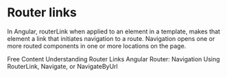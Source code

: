 # Router links

In Angular, routerLink when applied to an element in a template, makes that element a link that initiates navigation to a route. Navigation opens one or more routed components in one or more <router-outlet> locations on the page.

<ResourceGroupTitle>Free Content</ResourceGroupTitle>
<BadgeLink colorScheme='blue' badgeText='' href='https://angular.io/api/router/RouterLink'>Understanding Router Links</BadgeLink>
<BadgeLink colorScheme='yellow' badgeText='Read' href='https://www.digitalocean.com/community/tutorials/angular-navigation-routerlink-navigate-navigatebyurl'>Angular Router: Navigation Using RouterLink, Navigate, or NavigateByUrl</BadgeLink>
